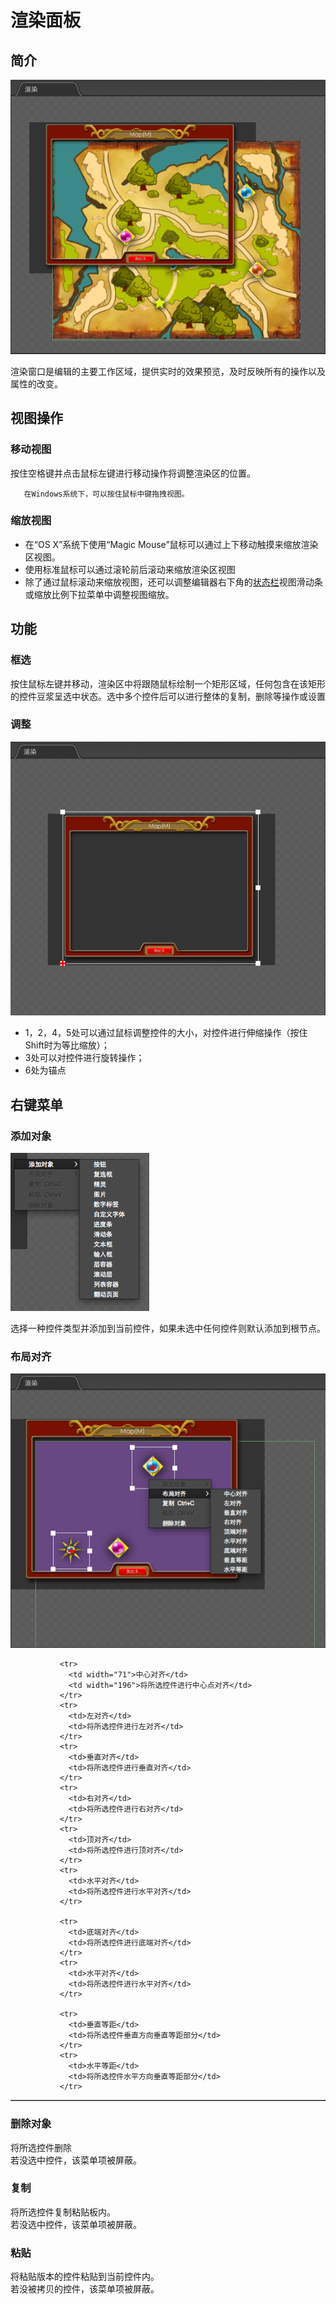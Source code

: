 # 渲染面板

## 简介
![](./res/render_panel.png)

渲染窗口是编辑的主要工作区域，提供实时的效果预览，及时反映所有的操作以及属性的改变。

## 视图操作
### 移动视图
按住空格键并点击鼠标左键进行移动操作将调整渲染区的位置。 
  
       在Windows系统下，可以按住鼠标中键拖拽视图。
	   
### 缩放视图

- 在“OS X”系统下使用“Magic Mouse”鼠标可以通过上下移动触摸来缩放渲染区视图。    
- 使用标准鼠标可以通过滚轮前后滚动来缩放渲染区视图    
- 除了通过鼠标滚动来缩放视图，还可以调整编辑器右下角的[状态栏](./../sssss/zh.md)视图滑动条或缩放比例下拉菜单中调整视图缩放。

## 功能

### 框选

按住鼠标左键并移动，渲染区中将跟随鼠标绘制一个矩形区域，任何包含在该矩形的控件豆浆呈选中状态。选中多个控件后可以进行整体的复制，删除等操作或设置

### 调整

![](./res/drag_points.png)

*   1，2，4，5处可以通过鼠标调整控件的大小，对控件进行伸缩操作（按住Shift时为等比缩放）；
*   3处可以对控件进行旋转操作；
*   6处为锚点

## 右键菜单
### 添加对象

![](./res/right_menu.png)

选择一种控件类型并添加到当前控件，如果未选中任何控件则默认添加到根节点。

### 布局对齐

![](./res/widget_layout.png)

<table border="1" cellspacing="0" cellpadding="0" >
               
               <tr>
                 <td width="71">中心对齐</td>
                 <td width="196">将所选控件进行中心点对齐</td>
               </tr>
               <tr>
                 <td>左对齐</td>
                 <td>将所选控件进行左对齐</td>
               </tr>
               <tr>
                 <td>垂直对齐</td>
                 <td>将所选控件进行垂直对齐</td>
               </tr>
               <tr>
                 <td>右对齐</td>
                 <td>将所选控件进行右对齐</td>
               </tr>
               <tr>
                 <td>顶对齐</td>
                 <td>将所选控件进行顶对齐</td>
               </tr>
			   <tr>
                 <td>水平对齐</td>
                 <td>将所选控件进行水平对齐</td>
               </tr>

               <tr>
                 <td>底端对齐</td>
                 <td>将所选控件进行底端对齐</td>
               </tr>
               <tr>
                 <td>水平对齐</td>
                 <td>将所选控件进行水平对齐</td>
               </tr>

               <tr>
                 <td>垂直等距</td>
                 <td>将所选控件垂直方向垂直等距部分</td>
               </tr>
			   <tr>
                 <td>水平等距</td>
                 <td>将所选控件水平方向垂直等距部分</td>
               </tr>
</table>

### 删除对象

将所选控件删除    
若没选中控件，该菜单项被屏蔽。  


### 复制

将所选控件复制粘贴板内。   
若没选中控件，该菜单项被屏蔽。 

### 粘贴

将粘贴版本的控件粘贴到当前控件内。   
若没被拷贝的控件，该菜单项被屏蔽。 